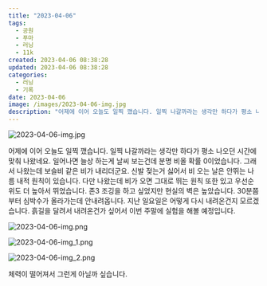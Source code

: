```yaml
---
title: "2023-04-06"
tags:
  - 공원
  - 푸마
  - 러닝
  - 11k
created: 2023-04-06 08:38:28
updated: 2023-04-06 08:38:28
categories:
  - 러닝
  - 기록
date: 2023-04-06
image: /images/2023-04-06-img.jpg
description: "어제에 이어 오늘도 일찍 깼습니다. 일찍 나갈까라는 생각만 하다가 평소 나오던 시간에 맞춰 나왔네요. 일어나면 늘상 하는게 날씨 보는건데 분명 비올 확률 0이었습니다. 그래서 나왔는데 보슬비 같은 비가 내리더군요. 신발 젖는거 싫어서 비 오는 날은 안뛰는 나름 내적 원칙이 있습니다. 다"
---
```


![2023-04-06-img.jpg](/images/2023-04-06-img.jpg)
 
 

어제에 이어 오늘도 일찍 깼습니다. 일찍 나갈까라는 생각만 하다가 평소 나오던 시간에 맞춰 나왔네요. 일어나면 늘상 하는게 날씨 보는건데 분명 비올 확률 0이었습니다. 그래서 나왔는데 보슬비 같은 비가 내리더군요. 신발 젖는거 싫어서 비 오는 날은 안뛰는 나름 내적 원칙이 있습니다. 다만 나왔는데 비가 오면 그대로 뛰는 원칙 또한 있고 우선순위도 더 높아서 뛰었습니다. 
존3 조깅을 하고 싶었지만 현실의 벽은 높았습니다. 30분쯤부터 심박수가 올라가는데 안내려옵니다. 지난 일요일은 어떻게 다시 내려온건지 모르겠습니다. 흙길을 달려서 내려온건가 싶어서 이번 주말에 실험을 해볼 예정입니다.

 
 ![2023-04-06-img.png](/images/2023-04-06-img.png)
 
 

 
 ![2023-04-06-img_1.png](/images/2023-04-06-img_1.png)
 
 

 
 ![2023-04-06-img_2.png](/images/2023-04-06-img_2.png)
 
 

체력이 떨어져서 그런게 아닐까 싶습니다.
